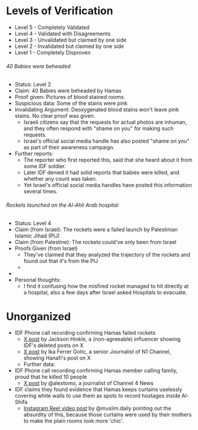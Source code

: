 # Levels of Verification
- Level 5 - Completely Validated
- Level 4 - Validated with Disagreements
- Level 3 - Unvalidated but claimed by one side
- Level 2 - Invalidated but claimed by one side
- Level 1 - Completely Disproven

###### 40 Babies were beheaded
- Status: Level 2
- Claim: 40 Babies were beheaded by Hamas
- Proof given: Pictures of blood stained rooms.
- Suspicious data: Some of the stains were pink
- Invalidating Argument: Deoxygenated blood stains won't leave pink stains. No clear proof was given.
	- Israeli citizens say that the requests for actual photos are inhuman, and they often respond with "shame on you" for making such requests.
	- Israel's official social media handle has also posted "shame on you" as part of their awareness campaign.
- Further reports:
	- The reporter who first reported this, said that she heard about it from some IDF soldier.
	- Later IDF denied it had solid reports that babies were killed, and whether any count was taken.
	- Yet Israel's official social media handles have posted this information several times.

###### Rockets launched on the Al-Ahli Arab hospital
- Status: Level 4
- Claim (from Israel): The rockets were a failed launch by Palestinian Islamic Jihad (PIJ)
- Claim (from Palestine): The rockets could've only been from Israel
- Proofs Given (from Israel)
	- They've claimed that they analyzed the trajectory of the rockets and found out that it's from the PIJ
	- 
- 
- Personal thoughts:
	- I find it confusing how the misfired rocket managed to hit directly at a hospital, also a few days after Israel asked Hospitals to evacuate.

# Unorganized
- IDF Phone call recording confirming Hamas failed rockets
	- [X post](https://x.com/jacksonhinklle/status/1714752723394990150) by Jackson Hinkle, a (non-agreeable) influencer showing IDF's deleted posts on X
	- [X post](https://x.com/IkaFerrerGotic/status/1714395216122167467) by Ika Ferrer Gotic, a senior Journalist of N1 Channel, showing Hanafi's post on X
	- Further data: 
- IDF Phone call recording confirming Hamas member calling family, proud that he killed 10 people
	- [X post](https://x.com/alextomo/status/1714670858914894046?s=20) by @alextomo, a journalist of Channel 4 News
- IDF claims they found evidence that Hamas keeps curtains uselessly covering white walls to use them as spots to record hostages inside Al-Shifa
	- [Instagram Reel video post](https://www.instagram.com/reel/Czvtj-Rss75/) by @muslim.daily pointing out the absurdity of this, because those curtains were used by their mothers to make the plain rooms look more 'chic'.



























 